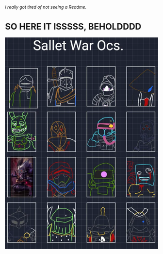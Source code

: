 
_i really got tired of not seeing a Readme._

# SO HERE IT ISSSSS, BEHOLDDDD

![Sallet and the Sallets](readmeCover.webp)
